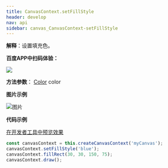 ```yaml
---
title: CanvasContext.setFillStyle
header: develop
nav: api
sidebar: canvas_CanvasContext-setFillStyle
---
```

 

**解释**：设置填充色。

**百度APP中扫码体验：**

<img src="https://b.bdstatic.com/miniapp/assets/images/doc_demo/pages_createCanvasContext.png"  class="demo-qrcode-image" />

**方法参数**： [Color](/develop/api/canvas_color/) color

**图片示例**

![图片](../../../../img/api/canvas/setFillStyle.png)

**代码示例**

<a href="swanide://fragment/130dc92945ea6869f8d81213f6e780e71573717221468" title="在开发者工具中预览效果" target="_self">在开发者工具中预览效果</a>

```js
const canvasContext = this.createCanvasContext('myCanvas');
canvasContext.setFillStyle('blue');
canvasContext.fillRect(30, 30, 150, 75);
canvasContext.draw();
```


